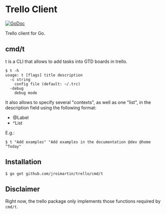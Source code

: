 # Trello Client

[![GoDoc](https://godoc.org/github.com/jroimartin/trello?status.svg)](https://godoc.org/github.com/jroimartin/trello)

Trello client for Go.

## cmd/t

t is a CLI that allows to add tasks into GTD boards in trello.

```
$ t -h
usage: t [flags] title description
  -c string
	config file (default: ~/.trc)
  -debug
	debug mode
```

It also allows to specify several "contexts", as well as one "list", in the
description field using the following format:

- @Label
- ^List

E.g.:

```
$ t "Add examples" "Add examples in the documentation @dev @home ^Today"
```

## Installation

```
$ go get github.com/jroimartin/trello/cmd/t
```

## Disclaimer

Right now, the trello package only implements those functions required by
`cmd/t`.
